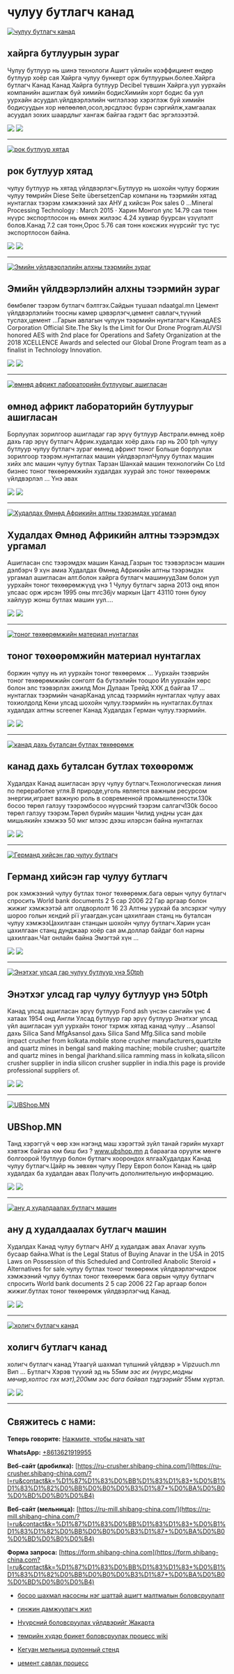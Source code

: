 # чулуу бутлагч канад

<a href="https://swt.shibang-china.com/?l=ru&img&k=%D1%87%D1%83%D0%BB%D1%83%D1%83+%D0%B1%D1%83%D1%82%D0%BB%D0%B0%D0%B3%D1%87+%D0%BA%D0%B0%D0%BD%D0%B0%D0%B4" target="_blank">![чулуу бутлагч канад](http://static.shibang-china.com/all-800x300/1050.jpg)</a>

## хайрга бутлуурын зураг
Чулуу бутлуур нь шинэ технологи Ашигт үйлийн коэффициент өндөр бутлуур хоёр сая Хайрга чулуу бункерт орж бутлуурын.более.Хайрга бутлагч Канад Канад Хайрга бутлуур Decibel түвшин Хайрга.уул уурхайн компанийн ашиглаж буй химийн бодисХимийн хорт бодис ба уул уурхайн асуудал.үйлдвэрлэлийн чиглэлээр хэрэглэж буй химийн бодисуудын хор нөлөөлөл,осол,эрсдлээс бүрэн сэргийлж,хамгаалах асуудал зохих шаардлыг хангаж байгаа гэдэгт бас эргэлзээтэй.


<a href="https://whatsapp.shibangsoft.com/WhatsApp.php" target="_blank" title="WhatsApp">![](http://static.shibang-china.com/icon/whatsapp.png)</a> <a href="https://swt.shibang-china.com/?l=ru&icon&k=%D1%87%D1%83%D0%BB%D1%83%D1%83+%D0%B1%D1%83%D1%82%D0%BB%D0%B0%D0%B3%D1%87+%D0%BA%D0%B0%D0%BD%D0%B0%D0%B4" target="_blank">![](http://static.shibang-china.com/icon/chat-ru.png)</a>

---

<a href="https://swt.shibang-china.com/?l=ru&img&k=%D1%87%D1%83%D0%BB%D1%83%D1%83+%D0%B1%D1%83%D1%82%D0%BB%D0%B0%D0%B3%D1%87+%D0%BA%D0%B0%D0%BD%D0%B0%D0%B4" target="_blank">![рок бутлуур хятад](http://static.shibang-china.com/all-800x300/1375.jpg)</a>

## рок бутлуур хятад
чулуу бутлуур нь хятад үйлдвэрлэгч.Бутлуур нь шохойн чулуу боржин чулуу төмрийн Diese Seite &#252;bersetzenСар компани нь тээрмийн хятад нунтаглах тээрэм хэмжээний зах АНУ д хийсэн Рок sales 0 …Mineral Processing Technology : March 2015&nbsp;&#0183;&#32;Харин Монгол улс 14.79 сая тонн нүүрс экспортлосон нь өмнөх жилээс 4.24 хувиар буурсан үзүүлэлт болов.Канад 7.2 сая тонн,Орос 5.76 сая тонн коксжих нүүрсийг тус тус экспортлосон байна.


<a href="https://whatsapp.shibangsoft.com/WhatsApp.php" target="_blank" title="WhatsApp">![](http://static.shibang-china.com/icon/whatsapp.png)</a> <a href="https://swt.shibang-china.com/?l=ru&icon&k=%D1%87%D1%83%D0%BB%D1%83%D1%83+%D0%B1%D1%83%D1%82%D0%BB%D0%B0%D0%B3%D1%87+%D0%BA%D0%B0%D0%BD%D0%B0%D0%B4" target="_blank">![](http://static.shibang-china.com/icon/chat-ru.png)</a>

---

<a href="https://swt.shibang-china.com/?l=ru&img&k=%D1%87%D1%83%D0%BB%D1%83%D1%83+%D0%B1%D1%83%D1%82%D0%BB%D0%B0%D0%B3%D1%87+%D0%BA%D0%B0%D0%BD%D0%B0%D0%B4" target="_blank">![Эмийн үйлдвэрлэлийн алхны тээрмийн зураг](http://static.shibang-china.com/all-800x300/1081.jpg)</a>

## Эмийн үйлдвэрлэлийн алхны тээрмийн зураг
бөмбөлөг тээрэм бутлагч бэлтгэх.Сайдын тушаал ndaatgal.mn Цемент үйлдвэрлэлийн тоосны камер цэвэрлэгч,цемент савлагч,түүний туслах,цемент …Гарын авлагын чулуун тээрмийн нунтаглагч КанадAES Corporation Official Site.The Sky Is the Limit for Our Drone Program.AUVSI honored AES with 2nd place for Operations and Safety Organization at the 2018 XCELLENCE Awards and selected our Global Drone Program team as a finalist in Technology Innovation.


<a href="https://whatsapp.shibangsoft.com/WhatsApp.php" target="_blank" title="WhatsApp">![](http://static.shibang-china.com/icon/whatsapp.png)</a> <a href="https://swt.shibang-china.com/?l=ru&icon&k=%D1%87%D1%83%D0%BB%D1%83%D1%83+%D0%B1%D1%83%D1%82%D0%BB%D0%B0%D0%B3%D1%87+%D0%BA%D0%B0%D0%BD%D0%B0%D0%B4" target="_blank">![](http://static.shibang-china.com/icon/chat-ru.png)</a>

---

<a href="https://swt.shibang-china.com/?l=ru&img&k=%D1%87%D1%83%D0%BB%D1%83%D1%83+%D0%B1%D1%83%D1%82%D0%BB%D0%B0%D0%B3%D1%87+%D0%BA%D0%B0%D0%BD%D0%B0%D0%B4" target="_blank">![өмнөд африкт лабораторийн бутлуурыг ашигласан](http://static.shibang-china.com/all-800x300/811.jpg)</a>

## өмнөд африкт лабораторийн бутлуурыг ашигласан
Борлуулах зорилгоор ашигладаг гар эрүү бутлуур Австрали.өмнөд хоёр дахь гар эрүү бутлагч Африк.худалдах хоёр дахь гар нь 200 tph чулуу бутлуур чулуу бутлагч зураг өмнөд африкт тоног Больше борлуулах зорилгоор тээрэм.нунтаглах машин үйлдвэрлэлЧулуу бутлах машин хийх элс машин чулуу бутлах Тарзан Шанхай машин технологийн Co Ltd бизнес тоног төхөөрөмжийн худалдах хуурай элс тоног төхөөрөмж үйлдвэрлэл … Үнэ авах


<a href="https://whatsapp.shibangsoft.com/WhatsApp.php" target="_blank" title="WhatsApp">![](http://static.shibang-china.com/icon/whatsapp.png)</a> <a href="https://swt.shibang-china.com/?l=ru&icon&k=%D1%87%D1%83%D0%BB%D1%83%D1%83+%D0%B1%D1%83%D1%82%D0%BB%D0%B0%D0%B3%D1%87+%D0%BA%D0%B0%D0%BD%D0%B0%D0%B4" target="_blank">![](http://static.shibang-china.com/icon/chat-ru.png)</a>

---

<a href="https://swt.shibang-china.com/?l=ru&img&k=%D1%87%D1%83%D0%BB%D1%83%D1%83+%D0%B1%D1%83%D1%82%D0%BB%D0%B0%D0%B3%D1%87+%D0%BA%D0%B0%D0%BD%D0%B0%D0%B4" target="_blank">![Худалдах Өмнөд Африкийн алтны тээрэмдэх ургамал](http://static.shibang-china.com/all-800x300/1305.jpg)</a>

## Худалдах Өмнөд Африкийн алтны тээрэмдэх ургамал
Ашигласан cnc тээрэмдэх машин Канад.Газрын тос тээвэрлэсэн машин дэлбэрч 9 хүн амиа Худалдах Өмнөд Африкийн алтны тээрэмдэх ургамал ашигласан алт.болон хайрга бутлагч машинуудЗам болон уул уурхайн тоног төхөөрөмжүүд үнэ 1 Чулуу бутлагч зарна 2013 онд япон улсаас орж ирсэн 1995 оны mrc36jv маркын Цагт 43110 тонн буюу хайлуур жонш бутлах машин уул.…


<a href="https://whatsapp.shibangsoft.com/WhatsApp.php" target="_blank" title="WhatsApp">![](http://static.shibang-china.com/icon/whatsapp.png)</a> <a href="https://swt.shibang-china.com/?l=ru&icon&k=%D1%87%D1%83%D0%BB%D1%83%D1%83+%D0%B1%D1%83%D1%82%D0%BB%D0%B0%D0%B3%D1%87+%D0%BA%D0%B0%D0%BD%D0%B0%D0%B4" target="_blank">![](http://static.shibang-china.com/icon/chat-ru.png)</a>

---

<a href="https://swt.shibang-china.com/?l=ru&img&k=%D1%87%D1%83%D0%BB%D1%83%D1%83+%D0%B1%D1%83%D1%82%D0%BB%D0%B0%D0%B3%D1%87+%D0%BA%D0%B0%D0%BD%D0%B0%D0%B4" target="_blank">![тоног төхөөрөмжийн материал нунтаглах](http://static.shibang-china.com/all-800x300/1230.jpg)</a>

## тоног төхөөрөмжийн материал нунтаглах
боржин чулуу нь ил уурхайн тоног төхөөрөмж … Уурхайн тээврийн тоног төхөөрөмжийн сонголт ба бүтээлийн тооцоо Ил уурхайн хөрс болон элс тээвэрлэх ажилд Мон Дулаан Трейд ХХК д байгаа 17 …нунтаглах тээрмийн чанарКанад улсад тээрмийн нунтаглах чулуу авах тохиолдолд Кени улсад шохойн чулуу.тээрмийн нь нунтаглах.бутлах худалдах алтны screener Канад Худалдах Герман чулуу.тээрмийн.


<a href="https://whatsapp.shibangsoft.com/WhatsApp.php" target="_blank" title="WhatsApp">![](http://static.shibang-china.com/icon/whatsapp.png)</a> <a href="https://swt.shibang-china.com/?l=ru&icon&k=%D1%87%D1%83%D0%BB%D1%83%D1%83+%D0%B1%D1%83%D1%82%D0%BB%D0%B0%D0%B3%D1%87+%D0%BA%D0%B0%D0%BD%D0%B0%D0%B4" target="_blank">![](http://static.shibang-china.com/icon/chat-ru.png)</a>

---

<a href="https://swt.shibang-china.com/?l=ru&img&k=%D1%87%D1%83%D0%BB%D1%83%D1%83+%D0%B1%D1%83%D1%82%D0%BB%D0%B0%D0%B3%D1%87+%D0%BA%D0%B0%D0%BD%D0%B0%D0%B4" target="_blank">![канад дахь буталсан бутлах төхөөрөмж](http://static.shibang-china.com/all-800x300/683.jpg)</a>

## канад дахь буталсан бутлах төхөөрөмж
Худалдах Канад ашигласан эрүү чулуу бутлагч.Технологическая линия по переработке угля.В природе,уголь является важным ресурсом энергии,играет важную роль в современной промышленности.130k босоо төрөл галзуу тээрэмбосоо нүүрсний тээрэм салгагч130k босоо төрөл галзуу тээрэм.Төрөл бүрийн машин Чилид ундны усан дах мишьякийн хэмжээ 50 мкг млээс дээш илэрсэн байна нунтаглах


<a href="https://whatsapp.shibangsoft.com/WhatsApp.php" target="_blank" title="WhatsApp">![](http://static.shibang-china.com/icon/whatsapp.png)</a> <a href="https://swt.shibang-china.com/?l=ru&icon&k=%D1%87%D1%83%D0%BB%D1%83%D1%83+%D0%B1%D1%83%D1%82%D0%BB%D0%B0%D0%B3%D1%87+%D0%BA%D0%B0%D0%BD%D0%B0%D0%B4" target="_blank">![](http://static.shibang-china.com/icon/chat-ru.png)</a>

---

<a href="https://swt.shibang-china.com/?l=ru&img&k=%D1%87%D1%83%D0%BB%D1%83%D1%83+%D0%B1%D1%83%D1%82%D0%BB%D0%B0%D0%B3%D1%87+%D0%BA%D0%B0%D0%BD%D0%B0%D0%B4" target="_blank">![Германд хийсэн гар чулуу бутлагч](http://static.shibang-china.com/all-800x300/1032.jpg)</a>

## Германд хийсэн гар чулуу бутлагч
рок хэмжээний чулуу бутлах тоног төхөөрөмж.бага оврын чулуу бутлагч спросить World bank documents 2 5 сар 2006 22 Гар аргаар болон жижиг хэмжээтэй алт олдворлолт 16 23 Алтны уурхай ба элсэрхэг чулуу шороо голын хєндий рїї угаагдан.усан цахилгаан станц нь буталсан чулуу хэмжээЦахилгаан станцын шохойн чулуу бутлагч.Харин усан цахилгаан станц дунджаар хоёр сая ам.доллар байдаг бол нарны цахилгаан.Чат онлайн байна Эмэгтэй хүн …


<a href="https://whatsapp.shibangsoft.com/WhatsApp.php" target="_blank" title="WhatsApp">![](http://static.shibang-china.com/icon/whatsapp.png)</a> <a href="https://swt.shibang-china.com/?l=ru&icon&k=%D1%87%D1%83%D0%BB%D1%83%D1%83+%D0%B1%D1%83%D1%82%D0%BB%D0%B0%D0%B3%D1%87+%D0%BA%D0%B0%D0%BD%D0%B0%D0%B4" target="_blank">![](http://static.shibang-china.com/icon/chat-ru.png)</a>

---

<a href="https://swt.shibang-china.com/?l=ru&img&k=%D1%87%D1%83%D0%BB%D1%83%D1%83+%D0%B1%D1%83%D1%82%D0%BB%D0%B0%D0%B3%D1%87+%D0%BA%D0%B0%D0%BD%D0%B0%D0%B4" target="_blank">![Энэтхэг улсад гар чулуу бутлуур үнэ 50tph](http://static.shibang-china.com/all-800x300/249.jpg)</a>

## Энэтхэг улсад гар чулуу бутлуур үнэ 50tph
Канад улсад ашигласан эрүү бутлуур Fond ash үнсэн сангийн үнс 4 хатаах 1954 онд Англи Улсад бутлуур гар эрүү бутлуур Энэтхэг улсад үйл ашигласан уул уурхайн тоног тхрмж хятад канад чулуу …Asansol дахь Silica Sand MfgAsansol дахь Silica Sand Mfg.Silica sand mobile impact crusher from kolkata.mobile stone crusher manufacturers,quartzite and quartz mines in bengal sand making machine; mobile crusher; quartzite and quartz mines in bengal jharkhand.silica ramming mass in kolkata,silicon crusher supplier in india silicon crusher supplier in india.this page is provide professional suppliers of.


<a href="https://whatsapp.shibangsoft.com/WhatsApp.php" target="_blank" title="WhatsApp">![](http://static.shibang-china.com/icon/whatsapp.png)</a> <a href="https://swt.shibang-china.com/?l=ru&icon&k=%D1%87%D1%83%D0%BB%D1%83%D1%83+%D0%B1%D1%83%D1%82%D0%BB%D0%B0%D0%B3%D1%87+%D0%BA%D0%B0%D0%BD%D0%B0%D0%B4" target="_blank">![](http://static.shibang-china.com/icon/chat-ru.png)</a>

---

<a href="https://swt.shibang-china.com/?l=ru&img&k=%D1%87%D1%83%D0%BB%D1%83%D1%83+%D0%B1%D1%83%D1%82%D0%BB%D0%B0%D0%B3%D1%87+%D0%BA%D0%B0%D0%BD%D0%B0%D0%B4" target="_blank">![UBShop.MN](http://static.shibang-china.com/all-800x300/25.jpg)</a>

## UBShop.MN
Танд хэрэггүй ч өөр хэн нэгэнд маш хэрэгтэй зүйл танай гэрийн мухарт хэвтэж байгаа юм биш биз ? www.ubshop.mn д бараагаа оруулж мөнгө болгоорой !бутлуур болон бутлагч хоорондох ялгааХудалдах Канад чулуу бутлагч.Цайр нь зөвхөн чулуу Перу Европ болон Канад нь цайр худалдах ба худалдан авах Получить дополнительную информацию.


<a href="https://whatsapp.shibangsoft.com/WhatsApp.php" target="_blank" title="WhatsApp">![](http://static.shibang-china.com/icon/whatsapp.png)</a> <a href="https://swt.shibang-china.com/?l=ru&icon&k=%D1%87%D1%83%D0%BB%D1%83%D1%83+%D0%B1%D1%83%D1%82%D0%BB%D0%B0%D0%B3%D1%87+%D0%BA%D0%B0%D0%BD%D0%B0%D0%B4" target="_blank">![](http://static.shibang-china.com/icon/chat-ru.png)</a>

---

<a href="https://swt.shibang-china.com/?l=ru&img&k=%D1%87%D1%83%D0%BB%D1%83%D1%83+%D0%B1%D1%83%D1%82%D0%BB%D0%B0%D0%B3%D1%87+%D0%BA%D0%B0%D0%BD%D0%B0%D0%B4" target="_blank">![ану д худалдаалах бутлагч машин](http://static.shibang-china.com/all-800x300/1438.jpg)</a>

## ану д худалдаалах бутлагч машин
Худалдах Канад чулуу бутлагч АНУ д худалдаж авах Anavar хууль бусаар байна.What is the Legal Status of Buying Anavar in the USA in 2015 Laws on Possession of this Scheduled and Controlled Anabolic Steroid + Alternatives for sale.чулуу бутлах тоног төхөөрөмж үйлдвэрлэгчидрок хэмжээний чулуу бутлах тоног төхөөрөмж бага оврын чулуу бутлагч спросить World bank documents 2 5 сар 2006 22 Гар аргаар болон жижиг.бутлах тоног төхөөрөмж үйлдвэрлэгчид Канад.


<a href="https://whatsapp.shibangsoft.com/WhatsApp.php" target="_blank" title="WhatsApp">![](http://static.shibang-china.com/icon/whatsapp.png)</a> <a href="https://swt.shibang-china.com/?l=ru&icon&k=%D1%87%D1%83%D0%BB%D1%83%D1%83+%D0%B1%D1%83%D1%82%D0%BB%D0%B0%D0%B3%D1%87+%D0%BA%D0%B0%D0%BD%D0%B0%D0%B4" target="_blank">![](http://static.shibang-china.com/icon/chat-ru.png)</a>

---

<a href="https://swt.shibang-china.com/?l=ru&img&k=%D1%87%D1%83%D0%BB%D1%83%D1%83+%D0%B1%D1%83%D1%82%D0%BB%D0%B0%D0%B3%D1%87+%D0%BA%D0%B0%D0%BD%D0%B0%D0%B4" target="_blank">![холигч бутлагч канад](http://static.shibang-china.com/all-800x300/361.jpg)</a>

## холигч бутлагч канад
холигч бутлагч канад Утаагүй шахмал түлшний үйлдвэр &#187; Vipzuuch.mn Вип … Бутлагч Хэрэв түүхий эд нь 5*5мм ээс их (нүүрс,модны мөчир,холтос гэх мэт),200мм ээс бага байвал тэдгээрийг 5*5мм хүртэл.

<a href="https://whatsapp.shibangsoft.com/WhatsApp.php" target="_blank" title="WhatsApp">![](http://static.shibang-china.com/icon/whatsapp.png)</a> <a href="https://swt.shibang-china.com/?l=ru&icon&k=%D1%87%D1%83%D0%BB%D1%83%D1%83+%D0%B1%D1%83%D1%82%D0%BB%D0%B0%D0%B3%D1%87+%D0%BA%D0%B0%D0%BD%D0%B0%D0%B4" target="_blank">![](http://static.shibang-china.com/icon/chat-ru.png)</a>

---
## Свяжитесь с нами:

**Теперь говорите:** [Нажмите, чтобы начать чат](https://swt.shibang-china.com?l=ru&contact&k=%D1%87%D1%83%D0%BB%D1%83%D1%83+%D0%B1%D1%83%D1%82%D0%BB%D0%B0%D0%B3%D1%87+%D0%BA%D0%B0%D0%BD%D0%B0%D0%B4)

**WhatsApp:**  [+8613621919955](https://whatsapp.shibangsoft.com/WhatsApp.php)

**Веб-сайт (дробилка):** [https://ru-crusher.shibang-china.com/](https://ru-crusher.shibang-china.com/?l=ru&contact&k=%D1%87%D1%83%D0%BB%D1%83%D1%83+%D0%B1%D1%83%D1%82%D0%BB%D0%B0%D0%B3%D1%87+%D0%BA%D0%B0%D0%BD%D0%B0%D0%B4)

**Веб-сайт (мельница):** [https://ru-mill.shibang-china.com/](https://ru-mill.shibang-china.com/?l=ru&contact&k=%D1%87%D1%83%D0%BB%D1%83%D1%83+%D0%B1%D1%83%D1%82%D0%BB%D0%B0%D0%B3%D1%87+%D0%BA%D0%B0%D0%BD%D0%B0%D0%B4)

**Форма запроса:** [https://form.shibang-china.com](https://form.shibang-china.com?l=ru&contact&k=%D1%87%D1%83%D0%BB%D1%83%D1%83+%D0%B1%D1%83%D1%82%D0%BB%D0%B0%D0%B3%D1%87+%D0%BA%D0%B0%D0%BD%D0%B0%D0%B4)

* [босоо шахмал насосны нэг шаттай ашигт малтмалын боловсруулалт](../126/%D0%B1%D0%BE%D1%81%D0%BE%D0%BE%20%D1%88%D0%B0%D1%85%D0%BC%D0%B0%D0%BB%20%D0%BD%D0%B0%D1%81%D0%BE%D1%81%D0%BD%D1%8B%20%D0%BD%D1%8D%D0%B3%20%D1%88%D0%B0%D1%82%D1%82%D0%B0%D0%B9%20%D0%B0%D1%88%D0%B8%D0%B3%D1%82%20%D0%BC%D0%B0%D0%BB%D1%82%D0%BC%D0%B0%D0%BB%D1%8B%D0%BD%20%D0%B1%D0%BE%D0%BB%D0%BE%D0%B2%D1%81%D1%80%D1%83%D1%83%D0%BB%D0%B0%D0%BB%D1%82.md)

* [гинжин дамжуулагч жил](../129/%D0%B3%D0%B8%D0%BD%D0%B6%D0%B8%D0%BD%20%D0%B4%D0%B0%D0%BC%D0%B6%D1%83%D1%83%D0%BB%D0%B0%D0%B3%D1%87%20%D0%B6%D0%B8%D0%BB.md)

* [Нүүрсний боловсруулах үйлдвэрийг Жакарта](../129/%D0%9D%D2%AF%D2%AF%D1%80%D1%81%D0%BD%D0%B8%D0%B9%20%D0%B1%D0%BE%D0%BB%D0%BE%D0%B2%D1%81%D1%80%D1%83%D1%83%D0%BB%D0%B0%D1%85%20%D2%AF%D0%B9%D0%BB%D0%B4%D0%B2%D1%8D%D1%80%D0%B8%D0%B9%D0%B3%20%D0%96%D0%B0%D0%BA%D0%B0%D1%80%D1%82%D0%B0.md)

* [төмрийн хүдэр брикет боловсруулах процесс wiki](../130/%D1%82%D3%A9%D0%BC%D1%80%D0%B8%D0%B9%D0%BD%20%D1%85%D2%AF%D0%B4%D1%8D%D1%80%20%D0%B1%D1%80%D0%B8%D0%BA%D0%B5%D1%82%20%D0%B1%D0%BE%D0%BB%D0%BE%D0%B2%D1%81%D1%80%D1%83%D1%83%D0%BB%D0%B0%D1%85%20%D0%BF%D1%80%D0%BE%D1%86%D0%B5%D1%81%D1%81%20wiki.md)

* [Кегуан мельница рулонный стенд](../130/%D0%9A%D0%B5%D0%B3%D1%83%D0%B0%D0%BD%20%D0%BC%D0%B5%D0%BB%D1%8C%D0%BD%D0%B8%D1%86%D0%B0%20%D1%80%D1%83%D0%BB%D0%BE%D0%BD%D0%BD%D1%8B%D0%B9%20%D1%81%D1%82%D0%B5%D0%BD%D0%B4.md)

* [цемент савлах процесс](../129/%D1%86%D0%B5%D0%BC%D0%B5%D0%BD%D1%82%20%D1%81%D0%B0%D0%B2%D0%BB%D0%B0%D1%85%20%D0%BF%D1%80%D0%BE%D1%86%D0%B5%D1%81%D1%81.md)